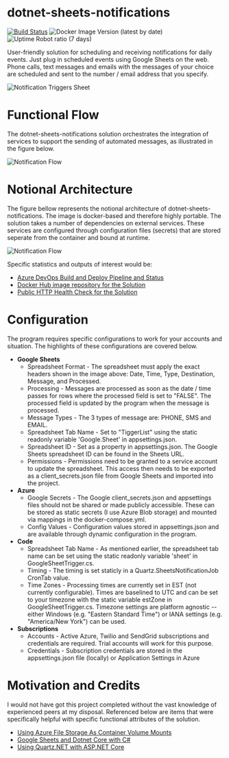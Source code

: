 # dotnet-sheets-notifications

[![Build Status](https://beckshome.visualstudio.com/dotnet-sheets-notifications/_apis/build/status/thbst16.dotnet-sheets-notifications?branchName=main)](https://beckshome.visualstudio.com/dotnet-sheets-notifications/_build/latest?definitionId=9&branchName=main)
![Docker Image Version (latest by date)](https://img.shields.io/docker/v/thbst16/azure-function-notification?logo=docker)
![Uptime Robot ratio (7 days)](https://img.shields.io/uptimerobot/ratio/7/m790221273-210b408ec2755d217c4e5e5b?logo=http) 

User-friendly solution for scheduling and receiving notifications for daily events. Just plug in scheduled events using Google Sheets on the web. Phone calls, text messages and emails with the messages of your choice are scheduled and sent to the number / email address that you specify.

![Notification Triggers Sheet](https://s3.amazonaws.com/s3.beckshome.com/20210316-notification-triggers-sheet.jpg)

# Functional Flow
The dotnet-sheets-notifications solution orchestrates the integration of services to support the sending of automated messages, as illustrated in the figure below.

![Notification Flow](https://s3.amazonaws.com/s3.beckshome.com/20220102-dotnet-sheets-notifications-functional.jpg)

# Notional Architecture
The figure bellow represents the notional architecture of dotnet-sheets-notifications. The image is docker-based and therefore highly portable. The solution takes a number of dependencies on external services. These services are configured through configuration files (secrets) that are stored seperate from the container and bound at runtime.

![Notification Flow](https://s3.amazonaws.com/s3.beckshome.com/20220102-dotnet-sheets-notifications-notional-architecture.jpg)

Specific statistics and outputs of interest would be:
* [Azure DevOps Build and Deploy Pipeline and Status](https://beckshome.visualstudio.com/dotnet-sheets-notifications/_build?definitionId=9)
* [Docker Hub image repository for the Solution](https://hub.docker.com/repository/docker/thbst16/azure-function-notification)
* [Public HTTP Health Check for the Solution](https://dotnet-sheets-notification.azurewebsites.net/)
# Configuration

The program requires specific configurations to work for your accounts and situation. The highlights of these configurations are covered below.

* **Google Sheets**
  * Spreadsheet Format - The spreadsheet must apply the exact headers shown in the image above: Date, Time, Type, Destination, Message, and Processed.
  * Processing - Messages are processed as soon as the date / time passes for rows where the processed field is set to "FALSE". The processed field is updated by the program when the message is processed.
  * Message Types - The 3 types of message are: PHONE, SMS and EMAIL.
  * Spreadsheet Tab Name - Set to "TiggerList" using the static readonly variable 'Google.Sheet' in appsettings.json.
  * Spreadsheet ID - Set as a property in appsettings.json. The Google Sheets spreadsheet ID can be found in the Sheets URL.
  * Permissions - Permissions need to be granted to a service account to update the spreadsheet. This access then needs to be exported as a client_secrets.json file from Google Sheets and imported into the project.
* **Azure**
  * Google Secrets - The Google client_secrets.json and appsettings files should not be shared or made publicly accessible. These can be stored as static secrets (I use Azure Blob storage) and mounted via mappings in the docker-compose.yml.
  * Config Values - Configuration values stored in appsettings.json and are available through dynamic configuration in the program.
* **Code**
  * Spreadsheet Tab Name - As mentioned earlier, the spreadsheet tab name can be set using the static readonly variable 'sheet' in GoogleSheetTrigger.cs.
  * Timing - The timing is set staticly in a Quartz.SheetsNotificationJob CronTab value.
  * Time Zones - Processing times are currently set in EST (not currently configurable). Times are baselined to UTC and can be set to your timezone with the static variable estZone in GoogleSheetTrigger.cs. Timezone settings are platform agnostic -- either Windows (e.g. "Eastern Standard Time") or IANA settings (e.g. "America/New York") can be used.
* **Subscriptions**
  * Accounts - Active Azure, Twilio and SendGrid subscriptions and credentials are required. Trial accounts will work for this purpose.
  * Credentials - Subscription credentials are stored in the appsettings.json file (locally) or Application Settings in Azure

# Motivation and Credits

I would not have got this project completed without the vast knowledge of experienced peers at my disposal. Referenced below are items that were specifically helpful with specific functional attributes of the solution.
* [Using Azure File Storage As Container Volume Mounts](https://baldbeardedbuilder.com/blog/using-azure-file-storage-as-container-volume-mounts-in-app-services/)
* [Google Sheets and Dotnet Core with C#](https://www.youtube.com/watch?v=afTiNU6EoA8)
* [Using Quartz.NET with ASP.NET Core](https://andrewlock.net/using-quartz-net-with-asp-net-core-and-worker-services/)
